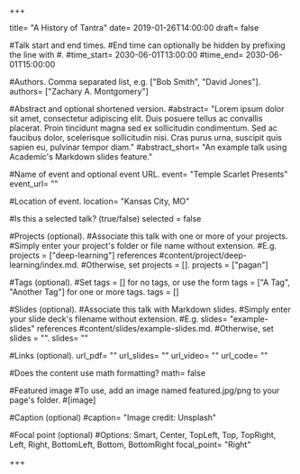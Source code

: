 +++

title= "A History of Tantra" 
date= 2019-01-26T14:00:00 
draft= false

#Talk start and end times. 
#End time can optionally be hidden by prefixing the line with #. 
#time_start= 2030-06-01T13:00:00 
#time_end= 2030-06-01T15:00:00

#Authors. Comma separated list, e.g. ["Bob Smith", "David Jones"]. 
authors= ["Zachary A. Montgomery"]

#Abstract and optional shortened version. 
#abstract= "Lorem ipsum dolor sit amet, consectetur adipiscing elit. Duis posuere tellus ac convallis placerat. Proin tincidunt magna sed ex sollicitudin condimentum. Sed ac faucibus dolor, scelerisque sollicitudin nisi. Cras purus urna, suscipit quis sapien eu, pulvinar tempor diam." 
#abstract_short= "An example talk using Academic's Markdown slides feature."

#Name of event and optional event URL. 
event= "Temple Scarlet Presents" 
event_url= ""

#Location of event. 
location= "Kansas City, MO"

#Is this a selected talk? (true/false) 
selected = false

#Projects (optional). 
#Associate this talk with one or more of your projects. 
#Simply enter your project's folder or file name without extension. 
#E.g. projects = ["deep-learning"] references #content/project/deep-learning/index.md. 
#Otherwise, set projects = []. 
projects = ["pagan"]

#Tags (optional). 
#Set tags = [] for no tags, or use the form tags = ["A Tag", "Another Tag"] for one or more tags. 
tags = []

#Slides (optional). 
#Associate this talk with Markdown slides. 
#Simply enter your slide deck's filename without extension. 
#E.g. slides= "example-slides" references #content/slides/example-slides.md. 
#Otherwise, set slides = "". 
slides= ""

#Links (optional). 
url_pdf= "" 
url_slides= "" 
url_video= "" 
url_code= ""

#Does the content use math formatting? 
math= false

#Featured image 
#To use, add an image named featured.jpg/png to your page's folder. 
#[image]

#Caption (optional) 
#caption= "Image credit: Unsplash"

#Focal point (optional) 
#Options: Smart, Center, TopLeft, Top, TopRight, Left, Right, BottomLeft, Bottom, BottomRight 
focal_point= "Right"

+++
